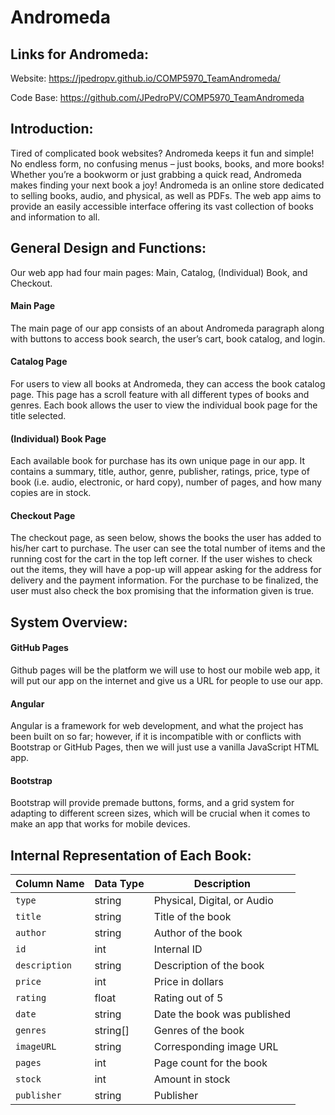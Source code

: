# Andromeda
## Links for Andromeda:
Website: https://jpedropv.github.io/COMP5970_TeamAndromeda/

Code Base: https://github.com/JPedroPV/COMP5970_TeamAndromeda 
## Introduction: 
Tired of complicated book websites? Andromeda keeps it fun and simple! No endless form, no confusing menus – just books, books, and more books! 
Whether you’re a bookworm or just grabbing a quick read, Andromeda makes finding your next book a joy!
Andromeda is an online store dedicated to selling books, audio, and physical, as well as PDFs. 
The web app aims to provide an easily accessible interface offering its vast collection of books and information to all. 

## General Design and Functions:
Our web app had four main pages: Main, Catalog, (Individual) Book, and Checkout. 
#### Main Page
The main page of our app consists of an about Andromeda paragraph along with buttons to access book search,
the user’s cart, book catalog, and login. 

#### Catalog Page
For users to view all books at Andromeda, they can access the book catalog page. This page has a scroll feature with all different types
of books and genres. Each book allows the user to view the individual book page for the title selected.

#### (Individual) Book Page
Each available book for purchase has its own unique page in our app. It contains a summary, title, author, genre, publisher, ratings, 
price, type of book (i.e. audio, electronic, or hard copy), number of pages, and how many copies are in stock.

#### Checkout Page
The checkout page, as seen below, shows the books the user has added to his/her cart to purchase. The user can see the total number of 
items and the running cost for the cart in the top left corner. If the user wishes to check out the items, they will have a pop-up will appear 
asking for the address for delivery and the payment information. For the purchase to be finalized, the user must also check the box 
promising that the information given is true.

## System Overview:
#### GitHub Pages
Github pages will be the platform we will use to host our mobile web app, it will put our app on the internet and give us a URL for people 
 to use our app.
#### Angular
Angular is a framework for web development, and what the project has been built on so far; however, if it is incompatible with or conflicts with 
Bootstrap or GitHub Pages, then we will just use a vanilla JavaScript HTML app.
#### Bootstrap
Bootstrap will provide premade buttons, forms, and a grid system for adapting to different screen sizes, which will be crucial when it comes 
to make an app that works for mobile devices.

## Internal Representation of Each Book:
| **Column Name** | **Data Type** | **Description** |
|-----------------|---------------|-----------------|
| `type`          | string        | Physical, Digital, or Audio |
| `title`         | string        | Title of the book |
| `author`        | string        | Author of the book |
| `id`            | int           | Internal ID |
| `description`   | string        | Description of the book |
| `price`         | int           | Price in dollars |
| `rating`        | float         | Rating out of 5 |
| `date`          | string        | Date the book was published |
| `genres`        | string[]      | Genres of the book |
| `imageURL`      | string        | Corresponding image URL |
| `pages`         | int           | Page count for the book |
| `stock`         | int           | Amount in stock |
| `publisher`     | string        | Publisher |



